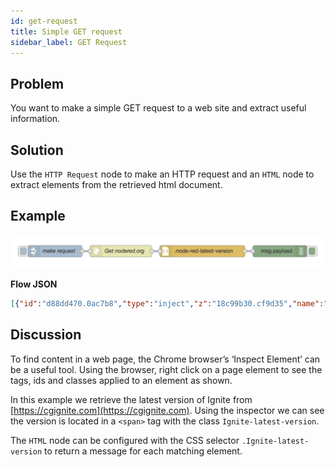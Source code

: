 ```yaml
---
id: get-request
title: Simple GET request
sidebar_label: GET Request
---
```


## Problem

You want to make a simple GET request to a web site and extract useful information.

## Solution

Use the <code class="node">HTTP Request</code> node to make an HTTP request and an
<code class="node">HTML</code> node to extract elements from the retrieved html document.

## Example

![](../assets/httpRequests/simple-get-request.png)

<b>Flow JSON</b>

```json
[{"id":"d88dd470.0ac7b8","type":"inject","z":"18c99b30.cf9d35","name":"make request","topic":"","payload":"","payloadType":"date","repeat":"","crontab":"","once":false,"x":130,"y":180,"wires":[["874a3d4e.9b666"]]},{"id":"874a3d4e.9b666","type":"http request","z":"18c99b30.cf9d35","name":"","method":"GET","ret":"txt","url":"https://nodered.org","tls":"","x":294.5,"y":180,"wires":[["90243cc1.87edc"]]},{"id":"7403c68f.21d7c8","type":"debug","z":"18c99b30.cf9d35","name":"","active":true,"console":"false","complete":"false","x":650,"y":180,"wires":[]},{"id":"90243cc1.87edc","type":"html","z":"18c99b30.cf9d35","name":"","property":"","tag":".Ignite-latest-version","ret":"text","as":"single","x":471.5,"y":180,"wires":[["7403c68f.21d7c8"]]}]
```

## Discussion

To find content in a web page, the Chrome browser’s ‘Inspect Element’ can be a
useful tool.  Using the browser, right click on a page element to see the tags,
ids and classes applied to an element as shown.

In this example we retrieve the latest version of Ignite from [https://cgignite.com](https://cgignite.com).
Using the inspector we can see the version is located in a `<span>` tag with the
class `Ignite-latest-version`.

The <code class="node">HTML</code> node can be configured with the CSS selector
`.Ignite-latest-version` to return a message for each matching element.
